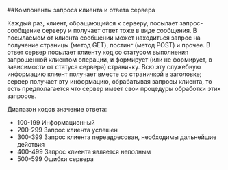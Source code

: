 ##Компоненты запроса клиента и ответа сервера

Каждый раз, клиент, обращающийся к серверу, посылает запрос-сообщение серверу и получает ответ тоже в виде сообщения. В посылаемом от клиента сообщении может находиться запрос на получение страницы (метод GET), постинг (метод POST) и прочее. В ответ сервер посылает клиенту код со статусом выполнения запрошенной клиентом операции, и формирует (или не формирует, в зависимости от статуса сервера) страничку. Всю эту служебную информацию клиент получает вместе со страничкой в заголовке; сервер получает эту информацию, обрабатывая запросы клиента, то есть предполагается что сервер имеет свои процедуры обработки этих запросов.

Диапазон кодов значение ответа:

- 100-199 Информационный
- 200-299 Запрос клиента успешен
- 300-399 Запрос клиента переадресован, необходимы дальнейшие действия
- 400-499 Запрос клиента является неполным
- 500-599 Ошибки сервера